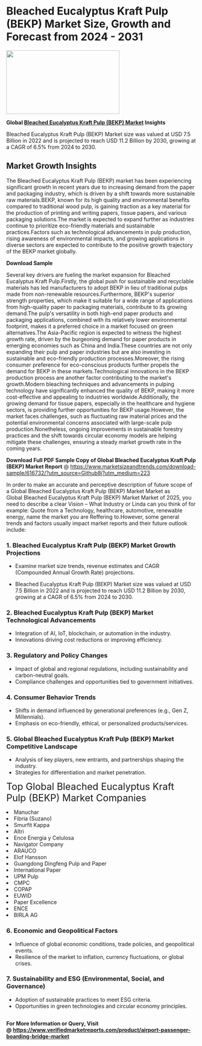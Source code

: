 <H1>Bleached Eucalyptus Kraft Pulp (BEKP) Market Size, Growth and Forecast from 2024 - 2031</H1><img class="aligncenter size-medium wp-image-584254" src="https://thirdeyenews.in/wp-content/uploads/2024/09/Global-Market-Research-300x168.jpeg" alt="" width="300" height="168" /><p><strong>Global&nbsp;<a href="https://www.marketsizeandtrends.com/download-sample/616732/?utm_source=Github8j?utm_medium=223">Bleached Eucalyptus Kraft Pulp (BEKP) Market</a> Insights</strong></p><p>Bleached Eucalyptus Kraft Pulp (BEKP) Market size was valued at USD 7.5 Billion in 2022 and is projected to reach USD 11.2 Billion by 2030, growing at a CAGR of 6.5% from 2024 to 2030.</p><p><h2>Market Growth Insights</h2> <p>The Bleached Eucalyptus Kraft Pulp (BEKP) market has been experiencing significant growth in recent years due to increasing demand from the paper and packaging industry, which is driven by a shift towards more sustainable raw materials.BEKP, known for its high quality and environmental benefits compared to traditional wood pulp, is gaining traction as a key material for the production of printing and writing papers, tissue papers, and various packaging solutions.The market is expected to expand further as industries continue to prioritize eco-friendly materials and sustainable practices.Factors such as technological advancements in pulp production, rising awareness of environmental impacts, and growing applications in diverse sectors are expected to contribute to the positive growth trajectory of the BEKP market globally.</p> <p><strong>Download Sample</strong></p> <p>Several key drivers are fueling the market expansion for Bleached Eucalyptus Kraft Pulp.Firstly, the global push for sustainable and recyclable materials has led manufacturers to adopt BEKP in lieu of traditional pulps made from non-renewable resources.Furthermore, BEKP's superior strength properties, which make it suitable for a wide range of applications from high-quality paper to packaging materials, contribute to its growing demand.The pulp's versatility in both high-end paper products and packaging applications, combined with its relatively lower environmental footprint, makes it a preferred choice in a market focused on green alternatives.The Asia-Pacific region is expected to witness the highest growth rate, driven by the burgeoning demand for paper products in emerging economies such as China and India.These countries are not only expanding their pulp and paper industries but are also investing in sustainable and eco-friendly production processes.Moreover, the rising consumer preference for eco-conscious products further propels the demand for BEKP in these markets.Technological innovations in the BEKP production process are another factor contributing to the market's growth.Modern bleaching techniques and advancements in pulping technology have significantly enhanced the quality of BEKP, making it more cost-effective and appealing to industries worldwide.Additionally, the growing demand for tissue papers, especially in the healthcare and hygiene sectors, is providing further opportunities for BEKP usage.However, the market faces challenges, such as fluctuating raw material prices and the potential environmental concerns associated with large-scale pulp production.Nonetheless, ongoing improvements in sustainable forestry practices and the shift towards circular economy models are helping mitigate these challenges, ensuring a steady market growth rate in the coming years.</p> <p><span class=""><strong>Download Full PDF Sample Copy of Global Bleached Eucalyptus Kraft Pulp (BEKP) Market Report</strong> @ <a href="https://www.marketsizeandtrends.com/download-sample/616732/?utm_source=Github8j?utm_medium=223" target="_blank">https://www.marketsizeandtrends.com/download-sample/616732/?utm_source=Github8j?utm_medium=223</a></span></p><p>In order to make an accurate and perceptive description of future scope of a Global&nbsp;Bleached Eucalyptus Kraft Pulp (BEKP) Market Market as Global&nbsp;Bleached Eucalyptus Kraft Pulp (BEKP) Market Market of 2025, you need to describe a clear Vision &ndash; What Industry or Linda can you think of for example: Quote from a Technology, healthcare, automotive, renewable energy, name the market you are Reffering to.However, some general trends and factors usually impact market reports and their future outlook include:</p><h3>1.&nbsp;<strong>Bleached Eucalyptus Kraft Pulp (BEKP) Market Growth Projections</strong></h3><ul><li>Examine market size trends, revenue estimates and CAGR (Compounded Annual Growth Rate) projections.</li><li><p>Bleached Eucalyptus Kraft Pulp (BEKP) Market size was valued at USD 7.5 Billion in 2022 and is projected to reach USD 11.2 Billion by 2030, growing at a CAGR of 6.5% from 2024 to 2030.</p></li></ul><h3>2.&nbsp;<strong>Bleached Eucalyptus Kraft Pulp (BEKP) Market Technological Advancements</strong></h3><ul><li>Integration of AI, IoT, blockchain, or automation in the industry.</li><li>Innovations driving cost reductions or improving efficiency.</li></ul><h3>3.&nbsp;<strong>Regulatory and Policy Changes</strong></h3><ul><li>Impact of global and regional regulations, including sustainability and carbon-neutral goals.</li><li>Compliance challenges and opportunities tied to government initiatives.</li></ul><h3>4.&nbsp;<strong>Consumer Behavior Trends</strong></h3><ul><li>Shifts in demand influenced by generational preferences (e.g., Gen Z, Millennials).</li><li>Emphasis on eco-friendly, ethical, or personalized products/services.</li></ul><h3>5.&nbsp;<strong>Global Bleached Eucalyptus Kraft Pulp (BEKP) Market Competitive Landscape</strong></h3><ul><li>Analysis of key players, new entrants, and partnerships shaping the industry.</li><li>Strategies for differentiation and market penetration.</li></ul><p data-pm-slice="1 1 []"><span style="color: inherit; font-family: inherit; font-size: 25px;">Top Global Bleached Eucalyptus Kraft Pulp (BEKP) Market Companies</span></p><div class="" data-test-id=""><p><li>Manuchar</li><li> Fibria (Suzano)</li><li> Smurfit Kappa</li><li> Altri</li><li> Ence Energia y Celulosa</li><li> Navigator Company</li><li> ARAUCO</li><li> Elof Hansson</li><li> Guangdong Dingfeng Pulp and Paper</li><li> International Paper</li><li> UPM Pulp</li><li> CMPC</li><li> COPAP</li><li> EUWID</li><li> Paper Excellence</li><li> ENCE</li><li> BIRLA AG</li></p></div><h3>6.&nbsp;<strong>Economic and Geopolitical Factors</strong></h3><ul><li>Influence of global economic conditions, trade policies, and geopolitical events.</li><li>Resilience of the market to inflation, currency fluctuations, or global crises.</li></ul><h3>7.&nbsp;<strong>Sustainability and ESG (Environmental, Social, and Governance)</strong></h3><ul><li>Adoption of sustainable practices to meet ESG criteria.</li><li>Opportunities in green technologies and circular economy principles.</li></ul><h2><strong style="font-size: 14px;">For More Information or Query, Visit @&nbsp;</strong><a style="background-color: #ffffff; font-size: 14px;" href="https://www.marketsizeandtrends.com/report/bleached-eucalyptus-kraft-pulp-bekp-market/" target="_blank">https://www.verifiedmarketreports.com/product/airport-passenger-boarding-bridge-market</a></h2>